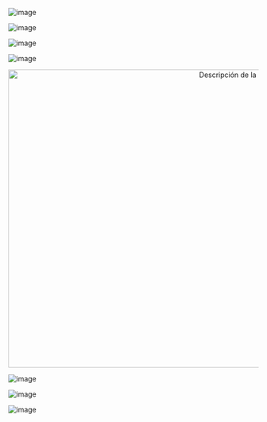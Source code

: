![image](https://github.com/Fx2048/Team_4_FdD/assets/131219987/cbcdbb8f-56d2-485a-a837-e3b0a2e77419)


![image](https://github.com/Fx2048/Team_4_FdD/assets/131219987/17e43ad5-bc54-4019-ae3b-c97f998f4788)


![image](https://github.com/Fx2048/Team_4_FdD/assets/131219987/d8012dcf-a992-4b40-957c-5798657b3f00)



![image](https://github.com/Fx2048/Team_4_FdD/assets/131219987/ec2139aa-d737-4e3a-8f3c-3e70a5a57606)


<center>
  <img src="https://github.com/Fx2048/Team_4_FdD/assets/131219987/9e734d76-7fe7-44a9-9422-09b054b2f4f5" alt="Descripción de la imagen" width="920" height="600">
</center>

![image](https://github.com/Fx2048/Team_4_FdD/assets/131219987/83f2833a-8dcc-4bf5-b2b9-c3519b4b2ac4)


![image](https://github.com/Fx2048/Team_4_FdD/assets/131219987/41fcf60c-9668-427c-9086-53428d02fb75)




![image](https://github.com/Fx2048/Team_4_FdD/assets/131219987/ecf7d3b1-1072-49b7-b523-49db1b6dc7ff)







